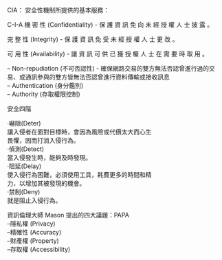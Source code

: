 CIA：
安全性機制所提供的基本服務：  

	
C-I-A
機 密 性 (Confidentiality) - 保 護 資 訊 免 向 未 經 授 權 人 士 披 露 。  


完 整 性 (Integrity) - 保 護 資 訊 免 受 未 經 授 權 人 士 更 改 。  


可 用 性 (Availability) - 讓 資 訊 可 供 已 獲 授 權 人 士 在 需 要 時 取 用 。  
 
–  Non-repudiation (不可否認性) -  確保網路交易的雙方無法否認曾進行過的交易、或通訊參與的雙方皆無法否認曾進行資料傳輸或接收訊息   
–  Authentication (身分鑑別)  
–  Authority (存取權限控制)  

安全四階  

‧嚇阻(Deter)  
讓入侵者在面對目標時，會因為風險或代價太大而心生  
畏懼，因而打消入侵行為。  
‧偵測(Detect)    
當入侵發生時，能夠及時發現。  
‧阻延(Delay)  
使入侵行為困難，必須使用工具，耗費更多的時間和精  
力，以增加其被發現的機會。  
‧禁制(Deny)  
就是阻止入侵行為。  

資訊倫理大師 Mason 提出的四大議題：PAPA  
–隱私權 (Privacy)  
–精確性 (Accuracy)  
–財產權 (Property)  
–存取權 (Accessibility)  
